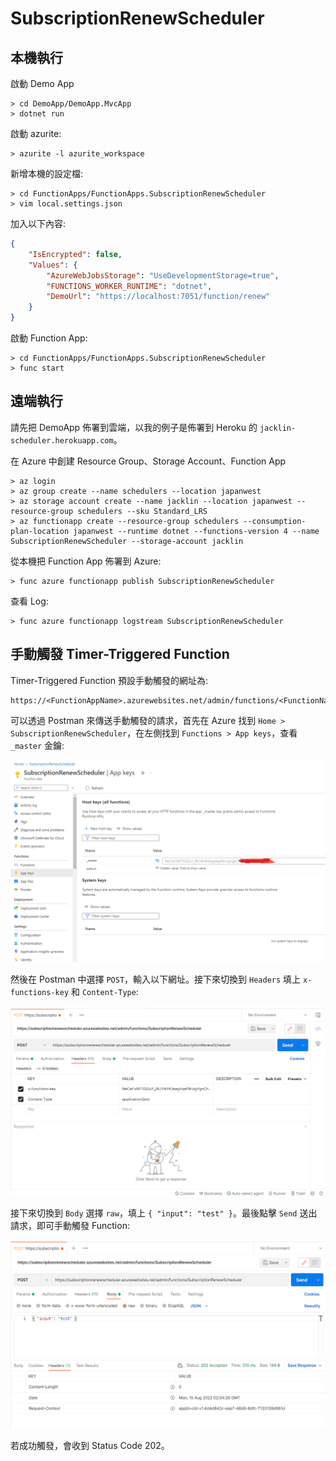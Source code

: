 # SubscriptionRenewScheduler

## 本機執行

啟動 Demo App

```
> cd DemoApp/DemoApp.MvcApp
> dotnet run
```

啟動 azurite:

```
> azurite -l azurite_workspace
```

新增本機的設定檔:

```
> cd FunctionApps/FunctionApps.SubscriptionRenewScheduler
> vim local.settings.json
```

加入以下內容:

```json
{
    "IsEncrypted": false,
    "Values": {
        "AzureWebJobsStorage": "UseDevelopmentStorage=true",
        "FUNCTIONS_WORKER_RUNTIME": "dotnet",
        "DemoUrl": "https://localhost:7051/function/renew"
    }
}
```

啟動 Function App:

```
> cd FunctionApps/FunctionApps.SubscriptionRenewScheduler
> func start
```

## 遠端執行

請先把 DemoApp 佈署到雲端，以我的例子是佈署到 Heroku 的 `jacklin-scheduler.herokuapp.com`。

在 Azure 中創建 Resource Group、Storage Account、Function App

```
> az login
> az group create --name schedulers --location japanwest
> az storage account create --name jacklin --location japanwest --resource-group schedulers --sku Standard_LRS
> az functionapp create --resource-group schedulers --consumption-plan-location japanwest --runtime dotnet --functions-version 4 --name SubscriptionRenewScheduler --storage-account jacklin
```

從本機把 Function App 佈署到 Azure:

```
> func azure functionapp publish SubscriptionRenewScheduler
```

查看 Log:

```
> func azure functionapp logstream SubscriptionRenewScheduler
```


## 手動觸發 Timer-Triggered Function

Timer-Triggered Function 預設手動觸發的網址為:

```
https://<FunctionAppName>.azurewebsites.net/admin/functions/<FunctionName>
```

可以透過 Postman 來傳送手動觸發的請求，首先在 Azure 找到 `Home > SubscriptionRenewScheduler`，在左側找到 `Functions > App keys`，查看 `_master` 金鑰:

![](./images/0.png)

然後在 Postman 中選擇 `POST`，輸入以下網址。接下來切換到 `Headers` 填上 `x-functions-key` 和 `Content-Type`:

![](./images/1.png)

接下來切換到 `Body` 選擇 `raw`，填上 `{ "input": "test" }`。最後點擊 `Send` 送出請求，即可手動觸發 Function:

![](./images/2.png)

若成功觸發，會收到 Status Code 202。
